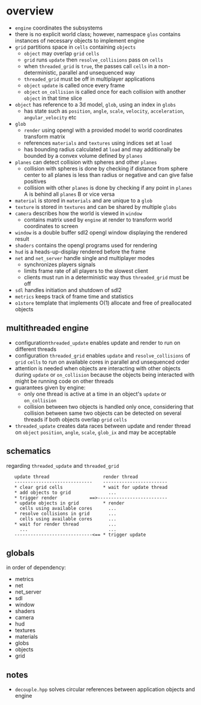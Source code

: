 # overview

* `engine` coordinates the subsystems
* there is no explicit world class; however, namespace `glos` contains instances
of necessary objects to implement engine
* `grid` partitions space in `cells` containing `objects`
  * `object` may overlap `grid` `cells`
  * `grid` runs `update` then `resolve_collisions` pass on `cells`
  * when `threaded_grid` is `true`, the passes call `cells` in a
  non-deterministic, parallel and unsequenced way
  * `threaded_grid` must be off in multiplayer applications
  * `object` `update` is called once every frame
  * `object` `on_collision` is called once for each collision with another
  `object` in that time slice
* `object` has reference to a 3d model, `glob`, using an index in `globs`
  * has state such as `position`, `angle`, `scale`, `velocity`, `acceleration`,
  `angular_velocity` etc
* `glob`
  * `render` using opengl with a provided model to world coordinates transform matrix
  * references `materials` and `textures` using indices set at `load`
  * has bounding radius calculated at `load` and may additionally be bounded by
  a convex volume defined by `planes`
* `planes` can detect collision with spheres and other `planes`
  * collision with spheres is done by checking if distance from sphere center to
  all planes is less than radius or negative and can give false positives
  * collision with other `planes` is done by checking if any point in `planes` A
  is behind all `planes` B or vice versa
* `material` is stored in `materials` and are unique to a `glob`
* `texture` is stored in `textures` and can be shared by multiple `globs`
* `camera` describes how the world is viewed in `window`
  * contains matrix used by `engine` at render to transform world coordinates to
  screen
* `window` is a double buffer sdl2 opengl window displaying the rendered result
* `shaders` contains the opengl programs used for rendering
* `hud` is a heads-up-display rendered before the frame
* `net` and `net_server` handle single and multiplayer modes
  * synchronizes players signals
  * limits frame rate of all players to the slowest client
  * clients must run in a deterministic way thus `threaded_grid` must be off
* `sdl` handles initiation and shutdown of sdl2
* `metrics` keeps track of frame time and statistics
* `o1store` template that implements O(1) allocate and free of preallocated objects

## multithreaded engine

* configuration`threaded_update` enables update and render to run on different threads
* configuration `threaded_grid` enables `update` and `resolve_collisions` of
`grid` `cells` to run on available cores in parallel and unsequenced order
* attention is needed when objects are interacting with other objects during
`update` or `on_collision` because the objects being interacted with might be
running code on other threads
* guarantees given by engine:
  * only one thread is active at a time in an object's `update` or `on_collision`
  * collision between two objects is handled only once, considering that
  collision between same two objects can be detected on several threads if both
  objects overlap `grid` `cells`
* `threaded_update` creates data races between update and render thread on
`object` `position`, `angle`, `scale`, `glob_ix` and may be acceptable

## schematics

regarding `threaded_update` and `threaded_grid`

```text
   update thread                    render thread
   -----------------------------    ------------------------
   * clear grid cells               * wait for update thread
   * add objects to grid              ...
   * trigger render            ==>--------------------------
   * update objects in grid         * render
     cells using available cores      ...
   * resolve collisions in grid       ...
     cells using available cores      ...
   * wait for render thread           ...
     ...                              ...                              
   -----------------------------<== * trigger update
```

## globals

in order of dependency:

* metrics
* net
* net_server
* sdl
* window
* shaders
* camera
* hud
* textures
* materials
* globs
* objects
* grid

## notes

* `decouple.hpp` solves circular references between application objects and engine
